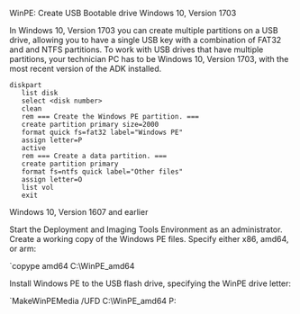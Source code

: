 WinPE: Create USB Bootable drive
Windows 10, Version 1703

In Windows 10, Version 1703 you can create multiple partitions on a USB drive, allowing you to have a single USB key with a combination of FAT32 and and NTFS partitions. To work with USB drives that have multiple partitions, your technician PC has to be Windows 10, Version 1703, with the most recent version of the ADK installed.

```batch
diskpart
   list disk
   select <disk number>
   clean
   rem === Create the Windows PE partition. ===
   create partition primary size=2000
   format quick fs=fat32 label="Windows PE"
   assign letter=P
   active
   rem === Create a data partition. ===
   create partition primary
   format fs=ntfs quick label="Other files"
   assign letter=O
   list vol
   exit
```

Windows 10, Version 1607 and earlier

Start the Deployment and Imaging Tools Environment as an administrator.
Create a working copy of the Windows PE files. Specify either x86, amd64, or arm:

`copype amd64 C:\WinPE_amd64

Install Windows PE to the USB flash drive, specifying the WinPE drive letter:

`MakeWinPEMedia /UFD C:\WinPE_amd64 P:
